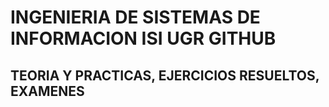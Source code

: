 # INGENIERIA DE SISTEMAS DE INFORMACION ISI UGR GITHUB
## TEORIA Y PRACTICAS, EJERCICIOS RESUELTOS, EXAMENES
